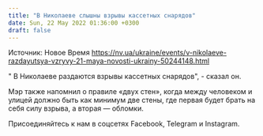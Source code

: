 ```yaml
---
title: "В Николаеве слышны взрывы кассетных снарядов"
date: Sun, 22 May 2022 01:36:00 +0300
draft: false
---
```

Источник: Новое Время https://nv.ua/ukraine/events/v-nikolaeve-razdayutsya-vzryvy-21-maya-novosti-ukrainy-50244148.html


" В Николаеве раздаются взрывы кассетных снарядов", - сказал он.

Мэр также напомнил о правиле «двух стен», когда между человеком и улицей должно быть как минимум две стены, где первая будет брать на себя силу взрыва, а вторая — обломки.

Присоединяйтесь к нам в соцсетях Facebook, Telegram и Instagram.
